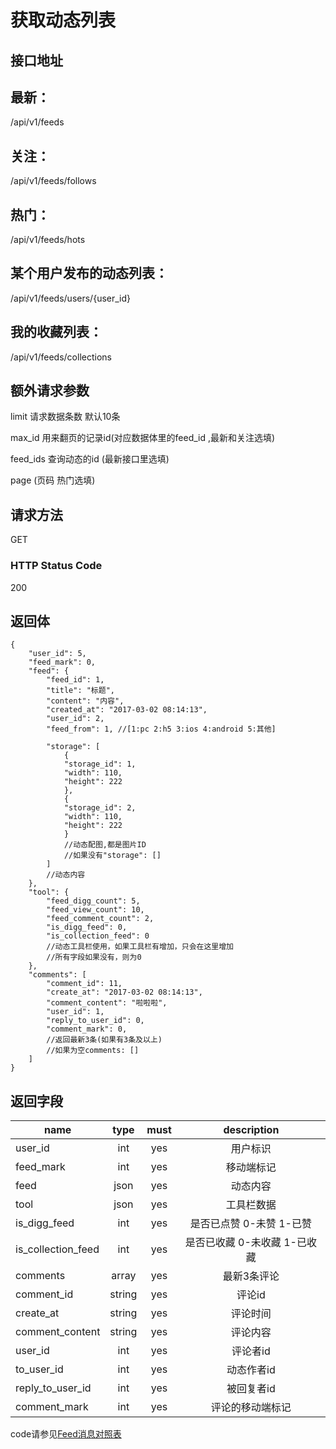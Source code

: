 # 获取动态列表

## 接口地址
## 最新：

/api/v1/feeds  
## 关注：

/api/v1/feeds/follows 
## 热门：

/api/v1/feeds/hots  
## 某个用户发布的动态列表：

/api/v1/feeds/users/{user_id}  

## 我的收藏列表：

/api/v1/feeds/collections  

## 额外请求参数

limit 请求数据条数  默认10条

max_id 用来翻页的记录id(对应数据体里的feed_id ,最新和关注选填)

feed_ids 查询动态的id (最新接口里选填)

page (页码  热门选填)

## 请求方法

GET

### HTTP Status Code

200

## 返回体

```json5
{
    "user_id": 5,
    "feed_mark": 0,
    "feed": {
        "feed_id": 1,
        "title": "标题",
        "content": "内容",
        "created_at": "2017-03-02 08:14:13",
        "user_id": 2,
        "feed_from": 1, //[1:pc 2:h5 3:ios 4:android 5:其他]

        "storage": [
            {
            "storage_id": 1,
            "width": 110,
            "height": 222
            },
            {
            "storage_id": 2,
            "width": 110,
            "height": 222
            }
            //动态配图,都是图片ID
            //如果没有"storage": []
        ]
        //动态内容
    },
    "tool": {
        "feed_digg_count": 5,
        "feed_view_count": 10,
        "feed_comment_count": 2,
        "is_digg_feed": 0,
        "is_collection_feed": 0
        //动态工具栏使用，如果工具栏有增加，只会在这里增加
        //所有字段如果没有，则为0
    },
    "comments": [
        "comment_id": 11,
        "create_at": "2017-03-02 08:14:13",
        "comment_content": "啦啦啦",
        "user_id": 1,
        "reply_to_user_id": 0,
        "comment_mark": 0,
        //返回最新3条(如果有3条及以上)
        //如果为空comments: []
    ]
}
```

## 返回字段

| name     | type     | must     | description |
|----------|:--------:|:--------:|:--------:|
| user_id  | int      | yes      | 用户标识 |
| feed_mark   | int   | yes | 移动端标记 |
| feed	   | json	  | yes		 | 动态内容 |
| tool     | json  	  | yes 	 | 工具栏数据 |
| is_digg_feed   | int  | yes | 是否已点赞  0-未赞 1-已赞|
| is_collection_feed  | int | yes | 是否已收藏  0-未收藏 1-已收藏|
| comments | array    | yes      | 最新3条评论 |
| comment_id  | string | yes      | 评论id |
| create_at | string  | yes      | 评论时间 |
| comment_content     | string        | yes      | 评论内容 |
| user_id     | int   | yes    | 评论者id |
| to_user_id    | int | yes    | 动态作者id |
| reply_to_user_id | int | yes    | 被回复者id |
| comment_mark | int  | yes    | 评论的移动端标记 |

code请参见[Feed消息对照表](Feed消息对照表.md)